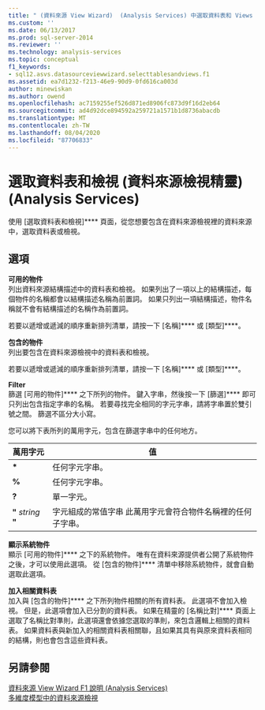 ```yaml
---
title: " (資料來源 View Wizard)  (Analysis Services) 中選取資料表和 Views |Microsoft Docs"
ms.custom: ''
ms.date: 06/13/2017
ms.prod: sql-server-2014
ms.reviewer: ''
ms.technology: analysis-services
ms.topic: conceptual
f1_keywords:
- sql12.asvs.datasourceviewwizard.selecttablesandviews.f1
ms.assetid: ea7d1232-f213-46e9-90d9-0fd616ca003d
author: minewiskan
ms.author: owend
ms.openlocfilehash: ac7159255ef526d871ed8906fc873d9f16d2eb64
ms.sourcegitcommit: ad4d92dce894592a259721a1571b1d8736abacdb
ms.translationtype: MT
ms.contentlocale: zh-TW
ms.lasthandoff: 08/04/2020
ms.locfileid: "87706833"
---
```

# <a name="select-tables-and-views-data-source-view-wizard-analysis-services"></a>選取資料表和檢視 (資料來源檢視精靈) (Analysis Services)
  使用 [選取資料表和檢視]**** 頁面，從您想要包含在資料來源檢視裡的資料來源中，選取資料表或檢視。  
  
## <a name="options"></a>選項  
 **可用的物件**  
 列出資料來源結構描述中的資料表和檢視。 如果列出了一項以上的結構描述，每個物件的名稱都會以結構描述名稱為前置詞。 如果只列出一項結構描述，物件名稱就不會有結構描述的名稱作為前置詞。  
  
 若要以遞增或遞減的順序重新排列清單，請按一下 [名稱]**** 或 [類型]****。  
  
 **包含的物件**  
 列出要包含在資料來源檢視中的資料表和檢視。  
  
 若要以遞增或遞減的順序重新排列清單，請按一下 [名稱]**** 或 [類型]****。  
  
 **Filter**  
 篩選 [可用的物件]**** 之下所列的物件。 鍵入字串，然後按一下 [篩選]**** 即可只列出包含指定字串的名稱。 若要尋找完全相同的字元字串，請將字串置於雙引號之間。 篩選不區分大小寫。  
  
 您可以將下表所列的萬用字元，包含在篩選字串中的任何地方。  
  
|萬用字元|值|  
|------------------------|-----------|  
|**\***|任何字元字串。|  
|**%**|任何字元字串。|  
|**?**|單一字元。|  
|**"** *string* **"**|字元組成的常值字串 此萬用字元會符合物件名稱裡的任何子字串。|  
  
 **顯示系統物件**  
 顯示 [可用的物件]**** 之下的系統物件。 唯有在資料來源提供者公開了系統物件之後，才可以使用此選項。 從 [包含的物件]**** 清單中移除系統物件，就會自動選取此選項。  
  
 **加入相關資料表**  
 加入與 [包含的物件]**** 之下所列物件相關的所有資料表。 此選項不會加入檢視。 但是，此選項會加入已分割的資料表。 如果在精靈的 [名稱比對]**** 頁面上選取了名稱比對準則，此選項還會依據您選取的準則，來包含邏輯上相關的資料表。 如果資料表與新加入的相關資料表相關聯，且如果其具有與原來資料表相同的結構，則也會包含這些資料表。  
  
## <a name="see-also"></a>另請參閱  
 [資料來源 View Wizard F1 說明 &#40;Analysis Services&#41;](data-source-view-wizard-f1-help-analysis-services.md)   
 [多維度模型中的資料來源檢視](multidimensional-models/data-source-views-in-multidimensional-models.md)  
  
  
